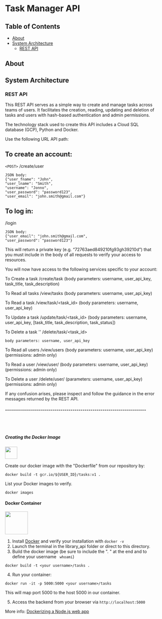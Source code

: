 # Task Manager API

## Table of Contents
- [About](#about)
- [System Architecture](#system-architecture)
  - [REST API](#rest-api)



## About 



## System Architecture





### REST API 
This REST API serves as a simple way to create and manage tasks across teams of users. It facilitates the creation, reading, updating and deletion of tasks and users with hash-based authentication and admin permissions.

The technology stack used to create this API includes a Cloud SQL database (GCP), Python and Docker.

Use the following URL API path:

## To create an account:

`<POST>` /create/user
  
```
JSON body:
{"user_fname": "John", 
"user_lname": "Smith", 
"username": "Jonno", 
"user_password": "password123", 
"user_email": "john.smith@gmail.com"}
```

## To log in:

<POST> /login

```
JSON body:
{"user_email": "john.smith@gmail.com",
"user_password": "password123"}
```

This will return a private key (e.g. “72763aed849210fg93gh39210d”) that you must include in the body of all requests to verify your access to resources.

You will now have access to the following services specific to your account:

To Create a task
<POST> /create/task (body parameters: username, user_api_key, task_title, task_description)

To Read all tasks
<POST> /view/tasks (body parameters: username, user_api_key)

To Read a task
<POST> /view/task/<task_id> (body parameters: username, user_api_key)

To Update a task
<PUT> /update/task/<task_id> (body parameters: username, user_api_key, [task_title, task_description, task_status])

To Delete a task
'<DELETE>' /delete/task/<task_id> 
```
body parameters: username, user_api_key
```
To Read all users
<POST> /view/users (body parameters: username, user_api_key) (permissions: admin only)

To Read a user
<POST> /view/user/<username> (body parameters: username, user_api_key) (permissions: admin only)

To Delete a user
<DELETE> /delete/user/<username> (parameters: username, user_api_key) (permissions: admin only)

If any confusion arises, please inspect and follow the guidance in the error messages returned by the REST API.

  










#### -----------------------------------------------------------------------




<br><br>
##### Creating the Docker Image
<p align="left">
  <img src="https://www.docker.com/sites/default/files/d8/2019-07/horizontal-logo-monochromatic-white.png" height="40" />
</p>
Create our docker image with the "Dockerfile" from our repository by:

```
docker build -t gcr.io/${USER_ID}/tasks:v1 .
```

List your Docker images to verify.
```
docker images
```




#### Docker Container
<p align="left">
  <img src="https://www.docker.com/sites/default/files/d8/2019-07/horizontal-logo-monochromatic-white.png" height="75" />
</p>

1. Install [Docker](https://docs.docker.com/get-docker/) and verify your installation with ``` docker -v ```
2. Launch the terminal in the library_api folder or direct to this directory.
3. Build the docker image (be sure to include the ". " at the end and to define your username ``` whoami```)

```
docker build -t <your username>/tasks . 
```

4. Run your container:
```
docker run -it -p 5000:5000 <your username>/tasks 
```

This will map port 5000 to the host 5000 in our container. 

5. Access the backend from your browser via ``http://localhost:5000``

More info: [Dockerizing a Node.js web app](https://nodejs.org/en/docs/guides/nodejs-docker-webapp/) 

